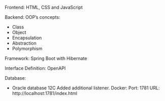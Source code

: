 Frontend:
HTML, CSS and JavaScript

Backend:
OOP’s concepts:
-	Class
-	Object
-	Encapsulation
-	Abstraction
-	Polymorphism

Framework: Spring Boot with Hibernate

Interface Definition:  OpenAPI  

Database:
-	Oracle database 12C
Added additional listener.
Docker:
	Port: 1781
URL:
	http://localhost:1781/index.html
